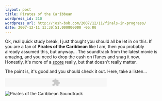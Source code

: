```yaml
---
layout: post
title: Pirates of the Caribbean
wordpress_id: 210
wordpress_url: http://josh-bob.com/2007/12/11/finals-in-progress/
date: 2007-12-11 13:30:51.000000000 -06:00
---
```

Ok, real quick study break, I just thought you should all be let in on this. If you are a fan of <strong>Pirates of the Caribbean</strong> like I am, then you probably already assumed this, but anyway... The soundtrack from the latest movie is amazing, and you need to drop the cash on iTunes and snag it now. Honestly, it's more of a <a href="http://en.wikipedia.org/w/index.php?title=Musical_score&amp;redirect=no">score</a> really, but that doesn't really matter.

The point is, it's good and you should check it out. Here, take a listen...

<object classid="clsid:d27cdb6e-ae6d-11cf-96b8-444553540000" codebase="http://fpdownload.macromedia.com/pub/shockwave/cabs/flash/swflash.cab#version=8,0,0,0" width="335" height="28" id="divplaylist"><param name="movie" value="http://www.divshare.com/flash/playlist?myId=3081518-011" /><embed src="http://www.divshare.com/flash/playlist?myId=3081518-011" width="335" height="28" name="divplaylist" type="application/x-shockwave-flash" pluginspage="http://www.macromedia.com/go/getflashplayer"></embed></object>

</object><img src="http://www.filmedge.net/potc3/graphix/P3cdart.jpg" alt="Pirates of the Caribbean Soundtrack" />
